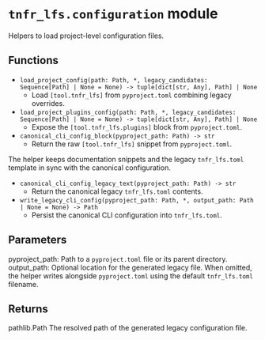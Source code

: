 # `tnfr_lfs.configuration` module
Helpers to load project-level configuration files.

## Functions
- `load_project_config(path: Path, *, legacy_candidates: Sequence[Path] | None = None) -> tuple[dict[str, Any], Path] | None`
  - Load `[tool.tnfr_lfs]` from ``pyproject.toml`` combining legacy overrides.
- `load_project_plugins_config(path: Path, *, legacy_candidates: Sequence[Path] | None = None) -> tuple[dict[str, Any], Path] | None`
  - Expose the ``[tool.tnfr_lfs.plugins]`` block from ``pyproject.toml``.
- `canonical_cli_config_block(pyproject_path: Path) -> str`
  - Return the raw ``[tool.tnfr_lfs]`` snippet from ``pyproject.toml``.

The helper keeps documentation snippets and the legacy ``tnfr_lfs.toml``
template in sync with the canonical configuration.
- `canonical_cli_config_legacy_text(pyproject_path: Path) -> str`
  - Return the canonical legacy ``tnfr_lfs.toml`` contents.
- `write_legacy_cli_config(pyproject_path: Path, *, output_path: Path | None = None) -> Path`
  - Persist the canonical CLI configuration into ``tnfr_lfs.toml``.

Parameters
----------
pyproject_path:
    Path to a ``pyproject.toml`` file or its parent directory.
output_path:
    Optional location for the generated legacy file. When omitted, the
    helper writes alongside ``pyproject.toml`` using the default
    ``tnfr_lfs.toml`` filename.

Returns
-------
pathlib.Path
    The resolved path of the generated legacy configuration file.

